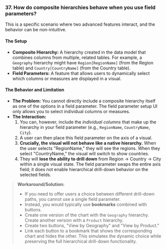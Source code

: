 ### 37. How do **composite hierarchies** behave when you use field parameters?

This is a specific scenario where two advanced features interact, and the behavior can be non-intuitive.

#### The Setup
*   **Composite Hierarchy:** A hierarchy created in the data model that combines columns from multiple, related tables. For example, a `Geography` hierarchy might have `Region[RegionName]` (from the Region table) and `Country[CountryName]` (from the Country table).
*   **Field Parameters:** A feature that allows users to dynamically select which columns or measures are displayed in a visual.

#### The Behavior and Limitation
*   **The Problem:** You cannot directly include a composite hierarchy itself as one of the options in a field parameter. The field parameter setup UI only allows you to select individual columns or measures.
*   **The Interaction:**
    1.  You can, however, include the *individual columns* that make up the hierarchy in your field parameter (e.g., `RegionName`, `CountryName`, `City`).
    2.  A user can then place this field parameter on the axis of a visual.
    3.  **Crucially, the visual will not behave like a native hierarchy.** When the user selects "RegionName," they will see the regions. When they select "CountryName," the visual will switch to show countries.
    4.  They will **lose the ability to drill down** from Region -> Country -> City within a single visual state. The field parameter swaps the entire axis field; it does not enable hierarchical drill-down behavior on the selected fields.

> **Workaround/Solution:**
> * If you need to offer users a choice between different drill-down paths, you cannot use a single field parameter.
> * Instead, you would typically use **bookmarks** combined with buttons.
> * Create one version of the chart with the `Geography` hierarchy. Create another version with a `Product` hierarchy.
> * Create two buttons, "View by Geography" and "View by Product."
> * Link each button to a bookmark that shows the corresponding chart and hides the other. This simulates the dynamic choice while preserving the full hierarchical drill-down functionality.
